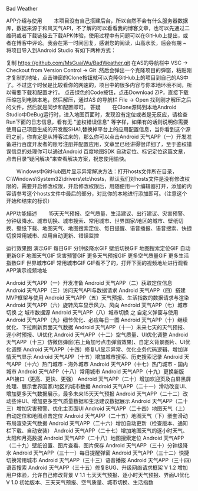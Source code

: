 Bad Weather

APP介绍与使用
  本项目没有自己搭建后台，所以自然不会有什么服务器数据库，数据来源于和风天气API，不了解的可以看看我的博客文章，也可以先通过二维码或者下载链接去下载APK体验，使用过程中有问题可以在GitHub上提出，或者在博客中评论。我会在第一时间回复，感谢您的阅读，山高水长，后会有期 ~ 将项目导入到Android Studio 有如下两种方式：

复制 https://github.com/MsGuaiWu/BadWeather.git 在AS的导航栏中 VSC → Checkout from Version Control → Git .然后会弹出一个克隆项目的弹窗，粘贴刚才复制的地址，点击弹窗的Clone按钮就可以克隆GitHub上的项目到自己的AS中了。不过这个时候是比较看你的网速的，项目中的很多内容与你本地环境不同，所以需要下载和配置才行。
点击绿色的Code按钮，点击Download ZIP，直接下载压缩包到电脑本地，然后解压，通过AS 的导航栏 File → Open 找到刚才解压之后的文件，然后就是同步和配置即可。
答疑
  在Clone源码到本地Android Studio中DeBug运行时，进入地图页面时，发现没有定位或者是无反应，请检查Run下面的日志信息，看有无 "鉴权错误信息" 等字样，如果有的话则说明你需要使用自己项目生成的开发版SHA1,替换掉平台上的应用配置信息，当你看到这个源码之前，你肯定是从博客过来的，那么你可以点击Android 天气APP（一）开发准备进行百度开发者的账号注册并配置应用，文章里已经讲得很详细了，至于鉴权错误信息的处理你可以通过Android 百度地图SDK 自动定位、标记定位这篇文章，点击目录“疑问解决”来查看解决方案，祝您使用愉快。

  Windows中GitHub图片显示异常解决方法：打开hosts文件所在目录，C:\Windows\System32\drivers\etc\hosts，默认我们对hosts文件是没有修改权限的，需要开启修改权限，开启修改权限后，用随便用一个编辑器打开，添加的内容请参考这个hosts文件中最后的部分，对比你的本地进行添加即可。（注意这个开始和结束的标识）

APP功能描述
  15天天气预报、空气质量、生活建议、出行建议、灾害预警、分钟级降水、城市切换、城市搜索、常用城市、世界国家/地区的城市、壁纸切换、壁纸下载、地图天气、地图搜索定位、每日提醒、语音播报、语音搜索、快捷切换常用城市、应用自动更新、错误监控

运行效果图
演示GIF 每日GIF 分钟级降水GIF 壁纸切换GIF 地图搜索定位GIF 自动更新GIF 地图天气GIF 灾害预警GIF 更多天气预报GIF 更多空气质量GIF 更多生活指数GIF 世界城市GIF 常用城市GIF
GIF看不了的，打开下面的视频地址进行观看
APP演示视频地址

Android 天气APP（一）开发准备
Android 天气APP（二）获取定位信息
Android 天气APP（三）访问天气API与数据请求
Android 天气APP（四）搭建MVP框架与使用
Android 天气APP（五）天气预报、生活指数的数据请求与渲染
Android 天气APP（六）旋转风车显示风力、风向
Android 天气APP（七）城市切换 之 城市数据源
Android 天气APP（八）城市切换 之 自定义弹窗与使用
Android 天气APP（九）细节优化、必应每日一图
Android 天气APP（十）继续优化、下拉刷新页面天气数据
Android 天气APP（十一）未来七天的天气预报、逐小时预报、UI优化
Android 天气APP（十二）空气质量、UI优化调整
Android 天气APP（十三）仿微信弹窗(右上角加号点击弹窗效果)、自定义背景图片、UI优化调整
Android 天气APP（十四）修复UI显示异常、优化业务代码逻辑、增加详情天气显示
Android 天气APP（十五）增加城市搜索、历史搜索记录
Android 天气APP（十六）热门城市 - 海外城市
Android 天气APP（十七）热门城市 - 国内城市
Android 天气APP（十八）常用城市
Android 天气APP（十九）更换新版API接口（更高、更快、更强）
Android 天气APP（二十）增加欢迎页及白屏黑屏处理、展示世界国家/地区的城市数据
Android 天气APP（二十一）滑动改变UI、增加更多天气数据展示，最多未来15天天气预报
Android 天气APP（二十二）改动些许UI、增加更多空气质量数据和生活建议数据展示
Android 天气APP（二十三）增加灾害预警、优化主页面UI
Android 天气APP（二十四）地图天气（上）自动定位和地图点击定位
Android 天气APP（二十五）地图天气（下）嵌套滑动布局渲染天气数据
Android 天气APP（二十六）增加自动更新（检查版本、通知栏下载、自动安装）
Android 天气APP（二十七）增加地图天气的逐小时天气、太阳和月亮数据
Android 天气APP（二十八）地图搜索定位
Android 天气APP（二十九）壁纸设置、图片查看、图片保存
Android 天气APP（三十）分钟级降水
Android 天气APP（三十一）每日提醒弹窗
Android 天气APP（三十二）快捷切换常用城市
Android 天气APP（三十三）语音播报
Android 天气APP（三十四）语音搜索
Android 天气APP（三十五）修复BUG、升级网络请求框架
V 1.2
增加用户体验，允许自己修改背景
V 1.1
七天天气预报、逐小时天气预报、界面UI优化
V 1.0
初始版本、三天天气预报、空气质量、城市切换、生活指数
